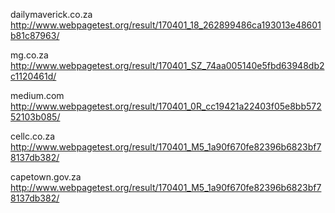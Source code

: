 dailymaverick.co.za
http://www.webpagetest.org/result/170401_18_262899486ca193013e48601b81c87963/

mg.co.za
http://www.webpagetest.org/result/170401_SZ_74aa005140e5fbd63948db2c1120461d/

medium.com
http://www.webpagetest.org/result/170401_0R_cc19421a22403f05e8bb57252103b085/

cellc.co.za
http://www.webpagetest.org/result/170401_M5_1a90f670fe82396b6823bf78137db382/

capetown.gov.za
http://www.webpagetest.org/result/170401_M5_1a90f670fe82396b6823bf78137db382/
